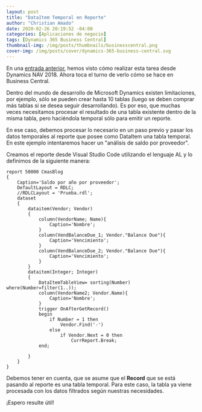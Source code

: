 ```yaml
---
layout: post
title: "DataItem Temporal en Reporte"
author: "Christian Amado"
date: 2020-02-26 20:19:52 -04:00
categories: [Aplicaciones de negocio]
tags: [Dynamics 365 Business Central]
thumbnail-img: /img/posts/thumbnails/businesscentral.png
cover-img: /img/posts/cover/dynamics-365-business-central.svg
---
```


En una [entrada anterior](/2019/06/nav-dataitem-temporal-en-reporte/), hemos visto cómo realizar esta tarea desde Dynamics NAV 2018. Ahora toca el turno de verlo cómo se hace en Business Central.  

Dentro del mundo de desarrollo de Microsoft Dynamics existen limitaciones, por ejemplo, sólo se pueden crear hasta 10 tablas (luego se deben comprar más tablas si se desea seguir desarrollando). Es por eso, que muchas veces necesitamos procesar el resultado de una tabla existente dentro de la misma tabla, pero haciéndola temporal sólo para emitir un reporte.  

<!--more-->

En ese caso, debemos procesar lo necesario en un paso previo y pasar los datos temporales al reporte que posee como DataItem una tabla temporal. En este ejemplo intentaremos hacer un "análisis de saldo por proveedor".  

Creamos el reporte desde Visual Studio Code utilizando el lenguaje AL y lo definimos de la siguiente manera:  
```
report 50000 CmasBlog
{
    Caption='Saldo por año por proveedor';
    DefaultLayout = RDLC;
    //RDLCLayout = 'Prueba.rdl';
    dataset
    {
        dataitem(Vendor; Vendor)
        {            
            column(VendorName; Name){
                Caption='Nombre';
            }
            column(VendBalanceDue_1; Vendor."Balance Due"){
                Caption='Vencimiento';
            }
            column(VendBalanceDue_2; Vendor."Balance Due"){
                Caption='Vencimiento';
            }
        }
        dataitem(Integer; Integer)
        {
            DataItemTableView= sorting(Number) where(Number=filter(1..));         
            column(VendorName2; Vendor.Name){
                Caption='Nombre';
            }
            trigger OnAfterGetRecord()
            begin
                if Number = 1 then
                    Vendor.Find('-')
                else
                    if Vendor.Next = 0 then
                        CurrReport.Break;
            end;

        }
    }
}
```
Debemos tener en cuenta, que se asume que el **Record** que se está pasando al reporte es una tabla temporal. Para este caso, la tabla ya viene procesada con los datos filtrados según nuestras necesidades.  

¡Espero resulte útil!
